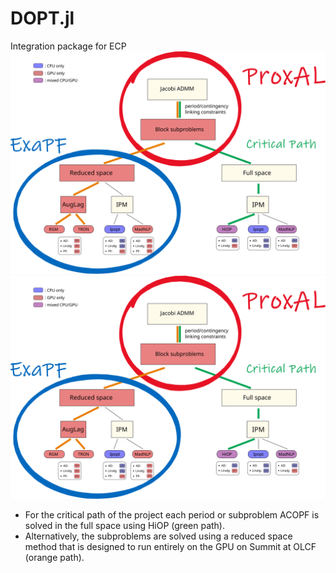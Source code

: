 # DOPT.jl
Integration package for ECP
![Alt text](./figures/proxal_stack.svg)
<img src="./figures/proxal_stack.svg">

*	For the critical path of the project each period or subproblem ACOPF is solved in the full space using HiOP (green path).
*	Alternatively, the subproblems are solved using a reduced space method that is designed to run entirely on the GPU on Summit at OLCF (orange path).
